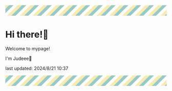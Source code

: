 <!-- Header image -->
<img src="./pokemon/pokemon_27.png" width="1000">

# Hi there!👋

Welcome to mypage!

I'm Judeee🐷

last updated: 2024/8/21 10:37

<!-- Footer image -->
<img src="./pokemon/pokemon_27.png" width="1000">
